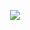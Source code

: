 <p align="center">
  <img src="https://picsum.photos/460/300](https://media.tenor.com/qJRMLPlR3_8AAAAi/maxwell-cat.gif">
</p>
